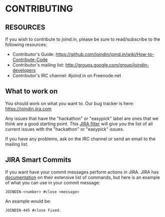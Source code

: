 # CONTRIBUTING

## RESOURCES

If you wish to contribute to joind.in, please be sure to
read/subscribe to the following resources:

 -  Contributor's Guide:
    https://github.com/joindin/joind.in/wiki/How-to-Contribute-Code
 -  Contributor's mailing list:
    http://groups.google.com/group/joindin-developers
 -  Contributor's IRC channel:
    #joind.in on Freenode.net

## What to work on

You should work on what you want to. Our bug tracker is
here: https://joindin.jira.com

Any issues that have the "hackathon" or "easypick" label are ones that we think
are a good starting point. This [JIRA filter](https://joindin.jira.com/issues/?jql=project%20%3D%20JOINDIN%20AND%20labels%20in%20(hackathon%2C%20%22OR%22%2C%20easypick)) will give you the list of all
current issues with the "hackathon" or "easypick" issues.

If you have any problems, ask on the IRC channel or send an email to
the mailing list.

## JIRA Smart Commits

If you want have your commit messages perform actions in JIRA. JIRA
has [documentation](https://confluence.atlassian.com/display/FISHEYE/Using+Smart+Commits)
on their extensive list of commands, but here is an example of what
you can use in your commit message:

```
JOINDIN-<number> #close <message>
```

An example would be:

```
JOINDIN-445 #close Fixed.
```